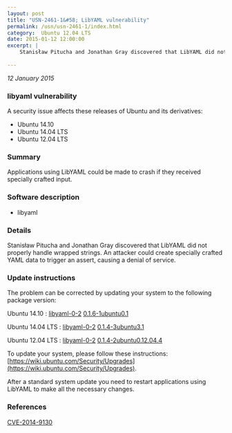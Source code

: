 ```yaml
---
layout: post
title: "USN-2461-1&#58; LibYAML vulnerability"
permalink: /usn/usn-2461-1/index.html
category:  Ubuntu 12.04 LTS
date: 2015-01-12 12:00:00
excerpt: |
    Stanisław Pitucha and Jonathan Gray discovered that LibYAML did not properly handle wrapped strings. An attacker could create specially crafted YAML data to trigger an assert, causing a denial of service. 
    
--- 
```

 
 

*12 January 2015*

### libyaml vulnerability

A security issue affects these releases of Ubuntu and its derivatives:

* Ubuntu 14.10
* Ubuntu 14.04 LTS
* Ubuntu 12.04 LTS

### Summary

Applications using LibYAML could be made to crash if they received specially crafted input.

### Software description

* libyaml 

### Details

Stanisław Pitucha and Jonathan Gray discovered that LibYAML did not properly handle wrapped strings. An attacker could create specially crafted YAML data to trigger an assert, causing a denial of service. 

### Update instructions

The problem can be corrected by updating your system to the following package version:

Ubuntu 14.10
 : [libyaml-0-2](https://launchpad.net/ubuntu/+source/libyaml) <span> [0.1.6-1ubuntu0.1](https://launchpad.net/ubuntu/+source/libyaml/0.1.6-1ubuntu0.1) </span> 

Ubuntu 14.04 LTS
 : [libyaml-0-2](https://launchpad.net/ubuntu/+source/libyaml) <span> [0.1.4-3ubuntu3.1](https://launchpad.net/ubuntu/+source/libyaml/0.1.4-3ubuntu3.1) </span> 

Ubuntu 12.04 LTS
 : [libyaml-0-2](https://launchpad.net/ubuntu/+source/libyaml) <span> [0.1.4-2ubuntu0.12.04.4](https://launchpad.net/ubuntu/+source/libyaml/0.1.4-2ubuntu0.12.04.4) </span> 

To update your system, please follow these instructions: [https://wiki.ubuntu.com/Security/Upgrades](https://wiki.ubuntu.com/Security/Upgrades).

After a standard system update you need to restart applications using LibYAML to make all the necessary changes. 

### References

 
 [CVE-2014-9130](http://people.ubuntu.com/~ubuntu-security/cve/CVE-2014-9130)
 

